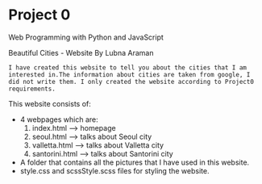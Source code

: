 # Project 0

Web Programming with Python and JavaScript

Beautiful Cities - Website By Lubna Araman

	I have created this website to tell you about the cities that I am interested in.The information about cities are taken from google, I did not write them. I only created the website according to Project0 requirements.

This website consists of:
* 4 webpages which are:
	1. index.html --> homepage
	2. seoul.html --> talks about Seoul city
	3. valletta.html --> talks about Valletta city
	4. santorini.html --> talks about Santorini city
* A folder that contains all the pictures that I have used in this website. 
* style.css and scssStyle.scss files for styling the website.
